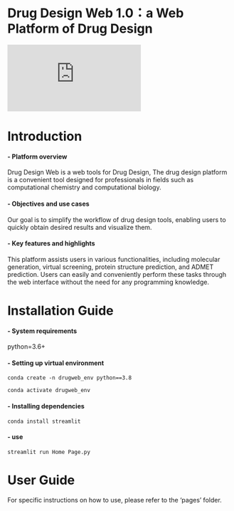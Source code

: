 # Drug Design Web 1.0：a Web Platform of Drug Design

![](https://github.com/ByteTora/DrugDesignWeb/blob/main/AF-Q1ACB3-F1-model_v4.pdb)
# Introduction
#### - Platform overview
Drug Design Web is a web tools for Drug Design, The drug design platform is a convenient tool designed for professionals in fields such as computational chemistry and computational biology. 
#### - Objectives and use cases
Our goal is to simplify the workflow of drug design tools, enabling users to quickly obtain desired results and visualize them. 
#### - Key features and highlights
This platform assists users in various functionalities, including molecular generation, virtual screening, protein structure prediction, and ADMET prediction. Users can easily and conveniently perform these tasks through the web interface without the need for any programming knowledge.


# Installation Guide


#### - System requirements
python=3.6+
#### - Setting up virtual environment
`conda create -n drugweb_env python==3.8`

`conda activate drugweb_env`
#### - Installing dependencies
`conda install streamlit`

#### - use
`streamlit run Home Page.py`
# User Guide
For specific instructions on how to use, please refer to the ‘pages’ folder.
